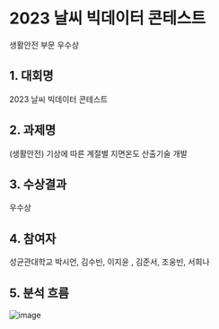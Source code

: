 # 2023 날씨 빅데이터 콘테스트 

생활안전 부문 우수상

## 1. 대회명 
2023 날씨 빅데이터 콘테스트 

## 2. 과제명 
(생활안전) 기상에 따른 계절별 지면온도 산출기술 개발 

## 3. 수상결과 
우수상 

## 4. 참여자 
성균관대학교 박시언, 김수빈, 이지윤 , 김준서, 조웅빈, 서희나

## 5. 분석 흐름

![image](https://github.com/hinagumena/2023-Weather-Big-Data-Contest/assets/115136010/2b4b1310-fdd8-4681-adb3-c39078cb27a9)

